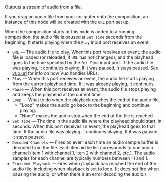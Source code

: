 Outputs a stream of audio from a file. 

If you drag an audio file from your computer onto the composition, an instance of this node will be created with the `URL` port set up.

When the composition starts or this node is added to a running composition, the audio file is paused at `Set Time` seconds from the beginning. It starts playing when the `Play` input port receives an event.

   - `URL` — The audio file to play. When this port receives an event, the audio file is loaded (or reloaded, if `URL` has not changed), and the playhead goes to the time specified by the `Set Time` input port. If the audio file was playing, it continues playing. If it was paused, it stays paused.  See [vuo.url](vuo-nodeset://vuo.url) for info on how Vuo handles URLs.
   - `Play` — When this port receives an event, the audio file starts playing from the current playhead time. If it was already playing, it continues.
   - `Pause` — When this port receives an event, the audio file stops playing and keeps the playhead at the current time.
   - `Loop` — What to do when the playback reaches the end of the audio file.
      - "Loop" makes the audio go back to the beginning and continue playing.
      - "None" makes the audio stop when the end of the file is reached.
   - `Set Time` — The time in the audio file where the playhead should start, in seconds. When this port receives an event, the playhead goes to that time. If the audio file was playing, it continues playing. If it was paused, it stays paused.
   - `Decoded Channels` — Fires an event each time an audio sample buffer is decoded from the file. Each item in the list corresponds to one audio channel (item 1 with channel 1, item 2 with channel 2, etc.). The audio samples for each channel are typically numbers between -1 and 1.
   - `Finished Playback` — Fires when playback has reached the end of the audio file, including when playback is set to loop. (It does not fire when pausing the audio, or when there is an error decoding the audio.)
